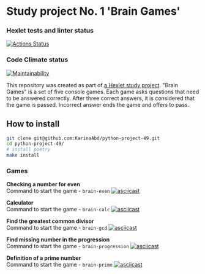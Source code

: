 # Study project No. 1 'Brain Games'

### Hexlet tests and linter status

[![Actions Status](https://github.com/KarinaAbd/python-project-49/workflows/hexlet-check/badge.svg)](https://github.com/KarinaAbd/python-project-49/actions)

### Code Climate status

[![Maintainability](https://api.codeclimate.com/v1/badges/8141ee9e33a6877287c5/maintainability)](https://codeclimate.com/github/KarinaAbd/python-project-49/maintainability)

This repository was created as part of [a Hexlet study project](https://ru.hexlet.io/programs/python/projects/49). "Brain Games" is a set of five console games. Each game asks questions that need to be answered correctly. After three correct answers, it is considered that the game is passed. Incorrect answer ends the game and offers to pass.

## How to install

```bash
git clone git@github.com:KarinaAbd/python-project-49.git
cd python-project-49/
# install poetry
make install
```

### Games

**Checking a number for even**  
Command to start the game - `brain-even`
[![asciicast](https://asciinema.org/a/DMHFfVRfpf0VJFTsKBL4KdGrD.svg)](https://asciinema.org/a/DMHFfVRfpf0VJFTsKBL4KdGrD)

**Calculator**  
Command to start the game - `brain-calc`
[![asciicast](https://asciinema.org/a/wuQrD1bEWCCDnFyH4E41tDDsI.svg)](https://asciinema.org/a/wuQrD1bEWCCDnFyH4E41tDDsI)

**Find the greatest common divisor**  
Command to start the game - `brain-gcd`
[![asciicast](https://asciinema.org/a/ma96yOZYhydjhA13Or0MhOVUl.svg)](https://asciinema.org/a/ma96yOZYhydjhA13Or0MhOVUl)

**Find missing number in the progression**  
Command to start the game - `brain-progression`
[![asciicast](https://asciinema.org/a/vqoAj9CIyqzSsEqNoyjE4hnmK.svg)](https://asciinema.org/a/vqoAj9CIyqzSsEqNoyjE4hnmK)

**Definition of a prime number**  
Command to start the game - `brain-prime`
[![asciicast](https://asciinema.org/a/F5B2pDjQ80mF4LseShceoRUzR.svg)](https://asciinema.org/a/F5B2pDjQ80mF4LseShceoRUzR)
